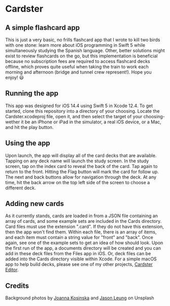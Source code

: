 #  Cardster
## A simple flashcard app

This is just a very basic, no frills flashcard app that I wrote to kill two birds with one stone: learn more about iOS programming in Swift 5 while simultaneously studying the Spanish language. Other, better solutions might exist to review flashcards on the go, but this implementation is beneficial because no subscription fees are required to access flashcard decks offline, which proves quite useful when taking the train to work each morning and afternoon (bridge and tunnel crew represent!).  Hope you enjoy! 😃

## Running the app

This app was designed for iOS 14.4 using Swift 5 in Xcode 12.4.  To get started, clone this repository into a directory of your choosing.  Locate the Cardster.xcodeproj file, open it, and then select the target of your choosing- wether it be an iPhone or iPad in the simulator, a real iOS device, or a Mac, and hit the play button.

## Using the app

Upon launch, the app will display all of the card decks that are available.  Tapping on any deck name will launch the study screen.  In the study screen, tap on the index card to reveal the back of the card.  Tap again to return to the front.  Hitting the Flag button will mark the card for follow up.  The next and back buttons allow for navigation through the deck.  At any time, hit the back arrow on the top left side of the screen to choose a different deck.

## Adding new cards

As it currently stands, cards are loaded in from a JSON file containing an array of cards, and some example sets are included in the Cards directory.  Card files must use the extension ".card".  If they do not have this extension, then the app won't find them.  Within each file, there is an array of items, and each item must contain a string value for "front" and "back".  Once again, see one of the example sets to get an idea of how should look.  Upon the first run of the app, a documents directory will be created and you can add in these deck files from the Files app in iOS.  Or, deck files can be added into the Cards directory visible within Xcode.  For a simple macOS app to help build decks, please see one of my other projects, [Cardster Editor](https://github.com/jakeconv/CardsterEditor).

## Credits

Background photos by [Joanna Kosinska](https://unsplash.com/@joannakosinska?utm_source=unsplash&utm_medium=referral&utm_content=creditCopyText) and 
[Jason Leung](https://unsplash.com/@ninjason?utm_source=unsplash&utm_medium=referral&utm_content=creditCopyText) on Unsplash

  
